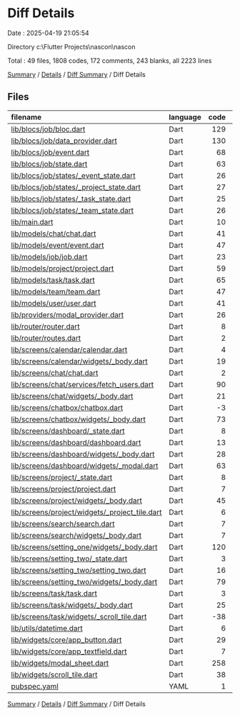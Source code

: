 # Diff Details

Date : 2025-04-19 21:05:54

Directory c:\\Flutter Projects\\nascon\\nascon

Total : 49 files,  1808 codes, 172 comments, 243 blanks, all 2223 lines

[Summary](results.md) / [Details](details.md) / [Diff Summary](diff.md) / Diff Details

## Files
| filename | language | code | comment | blank | total |
| :--- | :--- | ---: | ---: | ---: | ---: |
| [lib/blocs/job/bloc.dart](/lib/blocs/job/bloc.dart) | Dart | 129 | 2 | 30 | 161 |
| [lib/blocs/job/data\_provider.dart](/lib/blocs/job/data_provider.dart) | Dart | 130 | 11 | 30 | 171 |
| [lib/blocs/job/event.dart](/lib/blocs/job/event.dart) | Dart | 68 | 0 | 15 | 83 |
| [lib/blocs/job/state.dart](/lib/blocs/job/state.dart) | Dart | 63 | 0 | 6 | 69 |
| [lib/blocs/job/states/\_event\_state.dart](/lib/blocs/job/states/_event_state.dart) | Dart | 26 | 0 | 9 | 35 |
| [lib/blocs/job/states/\_project\_state.dart](/lib/blocs/job/states/_project_state.dart) | Dart | 27 | 0 | 9 | 36 |
| [lib/blocs/job/states/\_task\_state.dart](/lib/blocs/job/states/_task_state.dart) | Dart | 25 | 0 | 9 | 34 |
| [lib/blocs/job/states/\_team\_state.dart](/lib/blocs/job/states/_team_state.dart) | Dart | 26 | 0 | 9 | 35 |
| [lib/main.dart](/lib/main.dart) | Dart | 10 | 0 | 0 | 10 |
| [lib/models/chat/chat.dart](/lib/models/chat/chat.dart) | Dart | 41 | 0 | 4 | 45 |
| [lib/models/event/event.dart](/lib/models/event/event.dart) | Dart | 47 | 0 | 6 | 53 |
| [lib/models/job/job.dart](/lib/models/job/job.dart) | Dart | 23 | 0 | 5 | 28 |
| [lib/models/project/project.dart](/lib/models/project/project.dart) | Dart | 59 | 0 | 6 | 65 |
| [lib/models/task/task.dart](/lib/models/task/task.dart) | Dart | 65 | 0 | 6 | 71 |
| [lib/models/team/team.dart](/lib/models/team/team.dart) | Dart | 47 | 0 | 6 | 53 |
| [lib/models/user/user.dart](/lib/models/user/user.dart) | Dart | 41 | 0 | 5 | 46 |
| [lib/providers/modal\_provider.dart](/lib/providers/modal_provider.dart) | Dart | 26 | 0 | 6 | 32 |
| [lib/router/router.dart](/lib/router/router.dart) | Dart | 8 | 0 | 0 | 8 |
| [lib/router/routes.dart](/lib/router/routes.dart) | Dart | 2 | 0 | 0 | 2 |
| [lib/screens/calendar/calendar.dart](/lib/screens/calendar/calendar.dart) | Dart | 4 | 0 | 0 | 4 |
| [lib/screens/calendar/widgets/\_body.dart](/lib/screens/calendar/widgets/_body.dart) | Dart | 19 | 0 | 2 | 21 |
| [lib/screens/chat/chat.dart](/lib/screens/chat/chat.dart) | Dart | 2 | 0 | 0 | 2 |
| [lib/screens/chat/services/fetch\_users.dart](/lib/screens/chat/services/fetch_users.dart) | Dart | 90 | 0 | 6 | 96 |
| [lib/screens/chat/widgets/\_body.dart](/lib/screens/chat/widgets/_body.dart) | Dart | 21 | 2 | 3 | 26 |
| [lib/screens/chatbox/chatbox.dart](/lib/screens/chatbox/chatbox.dart) | Dart | -3 | 8 | 1 | 6 |
| [lib/screens/chatbox/widgets/\_body.dart](/lib/screens/chatbox/widgets/_body.dart) | Dart | 73 | 143 | 22 | 238 |
| [lib/screens/dashboard/\_state.dart](/lib/screens/dashboard/_state.dart) | Dart | 8 | 0 | 2 | 10 |
| [lib/screens/dashboard/dashboard.dart](/lib/screens/dashboard/dashboard.dart) | Dart | 13 | 0 | 1 | 14 |
| [lib/screens/dashboard/widgets/\_body.dart](/lib/screens/dashboard/widgets/_body.dart) | Dart | 28 | 0 | 4 | 32 |
| [lib/screens/dashboard/widgets/\_modal.dart](/lib/screens/dashboard/widgets/_modal.dart) | Dart | 63 | 2 | 5 | 70 |
| [lib/screens/project/\_state.dart](/lib/screens/project/_state.dart) | Dart | 8 | 0 | 2 | 10 |
| [lib/screens/project/project.dart](/lib/screens/project/project.dart) | Dart | 7 | 0 | 0 | 7 |
| [lib/screens/project/widgets/\_body.dart](/lib/screens/project/widgets/_body.dart) | Dart | 45 | 0 | 4 | 49 |
| [lib/screens/project/widgets/\_project\_tile.dart](/lib/screens/project/widgets/_project_tile.dart) | Dart | 6 | 0 | 0 | 6 |
| [lib/screens/search/search.dart](/lib/screens/search/search.dart) | Dart | 7 | 0 | 1 | 8 |
| [lib/screens/search/widgets/\_body.dart](/lib/screens/search/widgets/_body.dart) | Dart | 7 | 0 | 1 | 8 |
| [lib/screens/setting\_one/widgets/\_body.dart](/lib/screens/setting_one/widgets/_body.dart) | Dart | 120 | 0 | 5 | 125 |
| [lib/screens/setting\_two/\_state.dart](/lib/screens/setting_two/_state.dart) | Dart | 3 | 0 | 1 | 4 |
| [lib/screens/setting\_two/setting\_two.dart](/lib/screens/setting_two/setting_two.dart) | Dart | 16 | 0 | 2 | 18 |
| [lib/screens/setting\_two/widgets/\_body.dart](/lib/screens/setting_two/widgets/_body.dart) | Dart | 79 | 1 | 3 | 83 |
| [lib/screens/task/task.dart](/lib/screens/task/task.dart) | Dart | 3 | 0 | 0 | 3 |
| [lib/screens/task/widgets/\_body.dart](/lib/screens/task/widgets/_body.dart) | Dart | 25 | 1 | 0 | 26 |
| [lib/screens/task/widgets/\_scroll\_tile.dart](/lib/screens/task/widgets/_scroll_tile.dart) | Dart | -38 | 0 | -4 | -42 |
| [lib/utils/datetime.dart](/lib/utils/datetime.dart) | Dart | 6 | 0 | 2 | 8 |
| [lib/widgets/core/app\_button.dart](/lib/widgets/core/app_button.dart) | Dart | 29 | 0 | 4 | 33 |
| [lib/widgets/core/app\_textfield.dart](/lib/widgets/core/app_textfield.dart) | Dart | 7 | 0 | 0 | 7 |
| [lib/widgets/modal\_sheet.dart](/lib/widgets/modal_sheet.dart) | Dart | 258 | 2 | 11 | 271 |
| [lib/widgets/scroll\_tile.dart](/lib/widgets/scroll_tile.dart) | Dart | 38 | 0 | 4 | 42 |
| [pubspec.yaml](/pubspec.yaml) | YAML | 1 | 0 | 0 | 1 |

[Summary](results.md) / [Details](details.md) / [Diff Summary](diff.md) / Diff Details